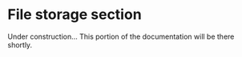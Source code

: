 # File storage section

Under construction... This portion of the documentation will be there shortly.